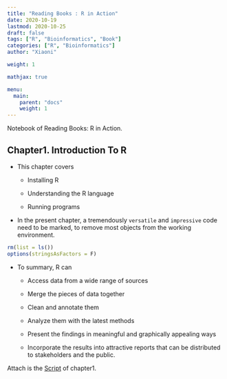 ```yaml
---
title: "Reading Books : R in Action"
date: 2020-10-19
lastmod: 2020-10-25
draft: false
tags: ["R", "Bioinformatics", "Book"]
categories: ["R", "Bioinformatics"]
author: "Xiaoni"

weight: 1

mathjax: true

menu:
  main:
    parent: "docs"
    weight: 1
---
```


Notebook of Reading Books: R in Action.

<!--more-->

## Chapter1. Introduction To R

- This chapter covers
  
  - Installing R
  
  - Understanding the R language
  
  - Running programs

- In the present chapter, a tremendously `versatile` and `impressive` code need to be marked, to remove most objects from the working environment.

```r
rm(list = ls())
options(stringsAsFactors = F)
```

- To summary, R can
  
  - Access data from a wide range of sources
  
  - Merge the pieces of data together
  
  - Clean and annotate them
  
  - Analyze them with the latest methods
  
  - Present the findings in meaningful and graphically appealing ways
  
  - Incorporate the results into attractive reports that can be distributed to stakeholders and the public.

Attach is the [Script](chapter1.R) of chapter1.
